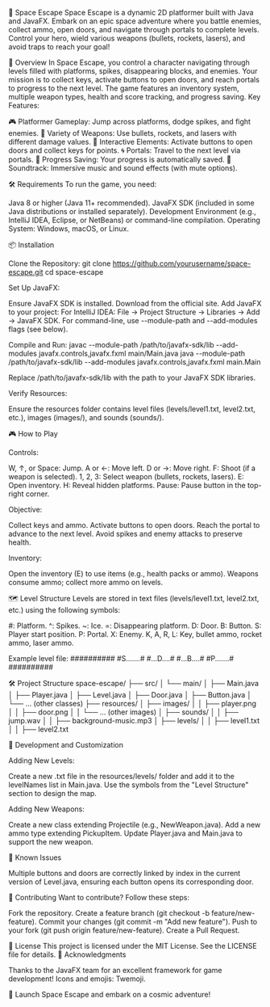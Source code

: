 🌌 Space Escape
Space Escape is a dynamic 2D platformer built with Java and JavaFX. Embark on an epic space adventure where you battle enemies, collect ammo, open doors, and navigate through portals to complete levels. Control your hero, wield various weapons (bullets, rockets, lasers), and avoid traps to reach your goal!

📖 Overview
In Space Escape, you control a character navigating through levels filled with platforms, spikes, disappearing blocks, and enemies. Your mission is to collect keys, activate buttons to open doors, and reach portals to progress to the next level. The game features an inventory system, multiple weapon types, health and score tracking, and progress saving.
Key Features:

🎮 Platformer Gameplay: Jump across platforms, dodge spikes, and fight enemies.
🔫 Variety of Weapons: Use bullets, rockets, and lasers with different damage values.
🚪 Interactive Elements: Activate buttons to open doors and collect keys for points.
🌀 Portals: Travel to the next level via portals.
💾 Progress Saving: Your progress is automatically saved.
🎵 Soundtrack: Immersive music and sound effects (with mute options).

🛠 Requirements
To run the game, you need:

Java 8 or higher (Java 11+ recommended).
JavaFX SDK (included in some Java distributions or installed separately).
Development Environment (e.g., IntelliJ IDEA, Eclipse, or NetBeans) or command-line compilation.
Operating System: Windows, macOS, or Linux.

📦 Installation

Clone the Repository:
git clone https://github.com/yourusername/space-escape.git
cd space-escape


Set Up JavaFX:

Ensure JavaFX SDK is installed. Download from the official site.
Add JavaFX to your project:
For IntelliJ IDEA: File -> Project Structure -> Libraries -> Add -> JavaFX SDK.
For command-line, use --module-path and --add-modules flags (see below).




Compile and Run:
javac --module-path /path/to/javafx-sdk/lib --add-modules javafx.controls,javafx.fxml main/Main.java
java --module-path /path/to/javafx-sdk/lib --add-modules javafx.controls,javafx.fxml main.Main

Replace /path/to/javafx-sdk/lib with the path to your JavaFX SDK libraries.

Verify Resources:

Ensure the resources folder contains level files (levels/level1.txt, level2.txt, etc.), images (images/), and sounds (sounds/).



🎮 How to Play

Controls:

W, ↑, or Space: Jump.
A or ←: Move left.
D or →: Move right.
F: Shoot (if a weapon is selected).
1, 2, 3: Select weapon (bullets, rockets, lasers).
E: Open inventory.
H: Reveal hidden platforms.
Pause: Pause button in the top-right corner.


Objective:

Collect keys and ammo.
Activate buttons to open doors.
Reach the portal to advance to the next level.
Avoid spikes and enemy attacks to preserve health.


Inventory:

Open the inventory (E) to use items (e.g., health packs or ammo).
Weapons consume ammo; collect more ammo on levels.



🗺 Level Structure
Levels are stored in text files (levels/level1.txt, level2.txt, etc.) using the following symbols:

#: Platform.
^: Spikes.
~: Ice.
=: Disappearing platform.
D: Door.
B: Button.
S: Player start position.
P: Portal.
X: Enemy.
K, A, R, L: Key, bullet ammo, rocket ammo, laser ammo.

Example level file:
##########
#S.......#
#...D....#
#...B....#
#P.......#
##########

🛠 Project Structure
space-escape/
├── src/
│   └── main/
│       ├── Main.java
│       ├── Player.java
│       ├── Level.java
│       ├── Door.java
│       ├── Button.java
│       └── ... (other classes)
├── resources/
│   ├── images/
│   │   ├── player.png
│   │   ├── door.png
│   │   └── ... (other images)
│   ├── sounds/
│   │   ├── jump.wav
│   │   ├── background-music.mp3
│   ├── levels/
│   │   ├── level1.txt
│   │   ├── level2.txt

🔧 Development and Customization

Adding New Levels:

Create a new .txt file in the resources/levels/ folder and add it to the levelNames list in Main.java.
Use the symbols from the "Level Structure" section to design the map.


Adding New Weapons:

Create a new class extending Projectile (e.g., NewWeapon.java).
Add a new ammo type extending PickupItem.
Update Player.java and Main.java to support the new weapon.



🐛 Known Issues

Multiple buttons and doors are correctly linked by index in the current version of Level.java, ensuring each button opens its corresponding door.

🤝 Contributing
Want to contribute? Follow these steps:

Fork the repository.
Create a feature branch (git checkout -b feature/new-feature).
Commit your changes (git commit -m "Add new feature").
Push to your fork (git push origin feature/new-feature).
Create a Pull Request.

📜 License
This project is licensed under the MIT License. See the LICENSE file for details.
🙌 Acknowledgments

Thanks to the JavaFX team for an excellent framework for game development!
Icons and emojis: Twemoji.


🚀 Launch Space Escape and embark on a cosmic adventure!
